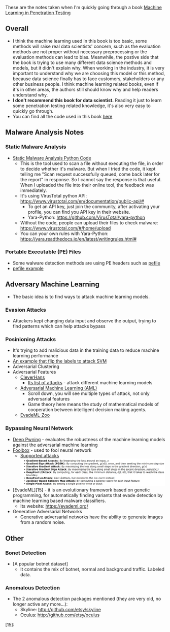 These are the notes taken when I'm quickly going through a book [Machine Learning in Penetration Testing][1]

## Overall
* I think the machine learning used in this book is too basic, some methods will raise real data scientists' concern, such as the evaluation methods are not proper without necessary preprocessing or the evaluation methods can lead to bias. Meanwhile, the postive side that the book is trying to use many different data science methods and models, but it didn't explain why. When working in the industry, it is very important to understand why we are choosing this model or this method, because data science finally has to face customers, stakeholders or any other business people. I think machine learning related books, even if it's in other areas, the authors still should know why and help readers understand why.
* <b>I don't recommend this book for data scientist.</b> Reading it just to learn some penetration testing related knowledge, it's also very easy to quickly go through.
* You can find all the code used in this book [here][5]

## Malware Analysis Notes
### Static Malware Analysis
* [Static Malware Analysis Python Code][2]
  * This is the tool used to scan a file without executing the file, in order to decide whether it's malware. But when I tried the code, it kept telling me "Scan request successfully queued, come back later for the report" in response. So I cannot say the response is that useful. When I uploaded the file into their online tool, the feedback was immediately.
  * It's using VirusTotal python API: https://www.virustotal.com/en/documentation/public-api/#
    * To get an API key, just join the community, after activating your profile, you can find you API key in their website.
    * Yara-Python: https://github.com/VirusTotal/yara-python
  * Without the code, people can upload their files to check malware: https://www.virustotal.com/#/home/upload
  * You can your own rules with Yara-Python: https://yara.readthedocs.io/en/latest/writingrules.html#
### Portable Executable (PE) Files
* Some walware detection methods are using PE headers such as [pefile][4]
* [pefile example][3]

## Adversary Machine Learning
* The basic idea is to find ways to attack machine learning models.
### Evasion Attacks
* Attackers kept changing data input and observe the output, trying to find patterns which can help attacks bypass
### Posinioning Attacks
* It's trying to add malicious data in the training data to reduce machine learning performance
* [An example that flip the labels to attack SVM][7]
* Adversarial Clustering
* Adversarial Features
  * [CleverHans][8]
    * [Its list of attacks][9] - attack different machine learning models
  * [Adversarial Machine Learning (AML)][10]
    * Scroll down, you will see multiple types of attack, not only adversarial features
    * Game theory here means the study of mathematical models of cooperation between intelligent decision making agents.
  * [EvadeML-Zoo][11]
### Bypassing Neural Network
* [Deep Pwning][14] - evaluates the robustness of the machine learning models against the adversarial machine learning
* [Foolbox][12] - used to fool neural network
  * [Supported attacks][13]
  ![foolbox attacks](https://github.com/hanhanwu/Hanhan_Penetration_Testing_Practice/blob/master/Machine_Learning_in_Penetration_Test/foolbox_attacks.PNG)
* [EvadeML][15] - it is an evolutionary framework based on genetic programming, for automatically finding variants that evade detection by machine learning based malware classifiers. 
  * Its website: https://evademl.org/
* Generative Adversarial Networks
  * Generative adversarial networks have the ability to generate images from a random noise.

## Other
### Bonet Detection
* [A popular botnet dataset]
  * It contains the mix of botnet, normal and background traffic. Labeled data.
### Anomalous Detection
* The 2 anomalous detection packages mentioned (they are very old, no longer active any more...):
  * Skyline: http://github.com/etsy/skyline  
  * Oculus: http://github.com/etsy/oculus


[1]:https://www.amazon.com/Mastering-Machine-Learning-Penetration-Testing/dp/1788997409
[2]:https://github.com/hanhanwu/Hanhan_Penetration_Testing_Practice/blob/master/Machine_Learning_in_Penetration_Test/static_malware_analysis.py
[3]:https://github.com/erocarrera/pefile/blob/wiki/UsageExamples.md#introduction
[4]:https://github.com/erocarrera/pefile
[5]:https://github.com/PacktPublishing/Mastering-Machine-Learning-for-Penetration-Testing
[6]:https://mcfp.weebly.com/the-ctu-13-dataset-a-labeled-dataset-with-botnet-normal-and-background-traffic.html
[7]:https://github.com/feuerchop/ALFASVMLib
[8]:https://github.com/tensorflow/cleverhans
[9]:https://cleverhans.readthedocs.io/en/latest/source/attacks.html
[10]:https://github.com/vu-aml/adlib/blob/master/Adversarial%20Machine%20Learning%20Library.ipynb
[11]:https://github.com/mzweilin/EvadeML-Zoo/tree/master/attacks
[12]:https://github.com/bethgelab/foolbox
[13]:https://github.com/bethgelab/foolbox/tree/master/foolbox/attacks
[14]:https://github.com/cchio/deep-pwning
[15]:
